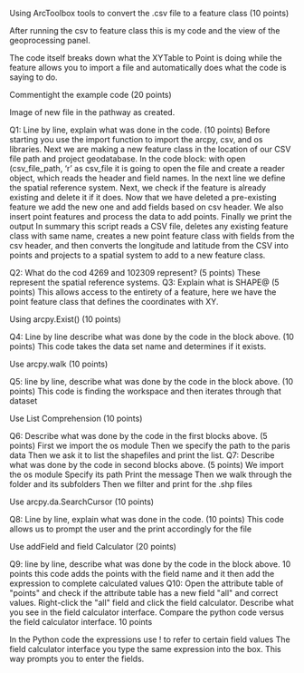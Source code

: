 Using ArcToolbox tools to convert the .csv file to a feature class (10 points)

After running the csv to feature class this is my code and the view of the geoprocessing panel.
 
The code itself breaks down what the XYTable to Point is doing while the feature allows you to import a file and automatically does what the code is saying to do. 

Commentight the example code (20 points)

Image of new file in the pathway as created.

Q1: Line by line, explain what was done in the code. (10 points)
Before starting you use the import function to import the arcpy, csv, and os libraries.
Next we are making a new feature class in the location of our CSV file path and project geodatabase.
In the code block: with open (csv_file_path, ‘r’ as csv_file it is going to open the file and create a reader object, which reads the header and field names.
In the next line we define the spatial reference system.
Next, we check if the feature is already existing and delete it if it does.
Now that we have deleted a pre-existing feature we add the new one and add fields based on csv header. 
We also insert point features and process the data to add points. 
Finally we print the output
In summary this script reads a CSV file, deletes any existing feature class with same name, creates a new point feature class with fields from the csv header, and then converts the longitude and latitude from the CSV into points and projects to a spatial system to add to a new feature class.


Q2: What do the cod 4269 and 102309 represent? (5 points)
These represent the spatial reference systems. 
Q3: Explain what is SHAPE@ (5 points)
This allows access to the entirety of a feature, here we have the point feature class that defines the coordinates with XY.

Using arcpy.Exist() (10 points)

Q4: Line by line describe what was done by the code in the block above. (10 points)
This code takes the data set name and determines if it exists.


Use arcpy.walk (10 points)

Q5: line by line, describe what was done by the code in the block above. (10 points)
This code is finding the workspace and then iterates through that dataset


Use List Comprehension (10 points)

Q6: Describe what was done by the code in the first blocks above. (5 points)
First we import the os module
Then we specify the path to the paris data
Then we ask it to list the shapefiles and print the list.
Q7: Describe what was done by the code in second blocks above. (5 points)
We import the os module
Specify its path
Print the message
Then we walk through the folder and its subfolders
Then we filter and print for the .shp files

Use arcpy.da.SearchCursor (10 points)

Q8: Line by line, explain what was done in the code. (10 points)
This code allows us to prompt the user and the print accordingly for the file

Use addField and field Calculator (20 points)

Q9: line by line, describe what was done by the code in the block above. 10 points
this code adds the points with the field name and it then add the expression to complete calculated values 
Q10: Open the attribute table of "points" and check if the attribute table has a new field "all" and correct values. Right-click the "all" field and click the field calculator. Describe what you see in the field calculator interface. Compare the python code versus the field calculator interface. 10 points

In the Python code the expressions use ! to refer to certain field values
The field calculator interface you type the same expression into the box. This way prompts you to enter the fields.
